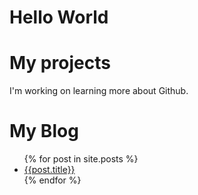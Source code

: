 # Hello World 
# My projects
I'm working on learning more about Github. 
# My Blog
<ul>
  {% for post in site.posts %}
  <li>
    <a href="{{ post.url }}"> {{post.title}}</a>
  </li>
  {% endfor %}
 </ul>
